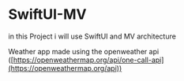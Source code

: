 # SwiftUI-MV
in this Project i will use SwiftUI and MV architecture
 
Weather app made using the openweather api ([https://openweathermap.org/api/one-call-api](https://openweathermap.org/api))
